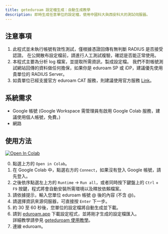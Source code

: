 ```yaml
---
title: geteduroam 設定檔生成：自動生成教學
description: 即時生成任意單位的設定檔，使用中國科大與西安科大的測試伺服器。
---
```


## 注意事項

1. 此程式並未執行帳號有效性測試，僅根據憑證回傳有無判斷 RADIUS 是否接受認證。
在公開散布設定檔前，請進行人工測試複驗，確認是否能正常使用。
2. 本程式主要為分析 log 檔案，並提取所需資訊，製成設定檔。
我們不對帳號測試網站回傳的資料做任何擔保，如果你是 eduroam SP 或 iDP，建議優先使用貴單位的 RADIUS Server。
3. 如貴單位已經支援官方 eduroam CAT 服務，則建議使用官方服務 [Link](https://cat.eduroam.org/)。

## 系統需求

- Google 帳號 (Google Workspace 需管理員有啟用 Google Colab 服務，建議使用個人帳號，免費。)
- 網路

## 使用方法
  
<a href="https://colab.research.google.com/github/eduroamtw/eduroam_profile_generater_colab/blob/main/eduroam_profile_generater_colab.ipynb" target="_parent"><img src="https://colab.research.google.com/assets/colab-badge.svg" alt="Open In Colab"/></a>  

0. 點選上方的 `Open in Colab`。
1. 在 Google Colab 中，點選右方的 `Connect`，如果沒有登入 Google 帳號，請先登入。
2. 之後依序點選左上方的 `Runtime` -> `Run all`，或者同時按下鍵盤上的 `Ctrl` + `F9` 按鍵，程式將會自動安裝所需環境以及釋放依賴檔案。
3. 請依據提示，輸入您單位 eduroam 帳號 @ 後的內容 (不含 @)。
4. 請選擇資訊來源伺服器，可直接按 `Enter` 下一步。
5. 約 30 至 60 秒後，您單位的設定檔將自動生成並下載。
6. 請到 [eduroam.app](https://www.eduroam.app/) 下載設定程式，並將剛才生成的設定檔匯入。  
詳細教學請參見 [geteduroam 使用教學](/guides/geteduroam/)。
7. 連線 eduroam。